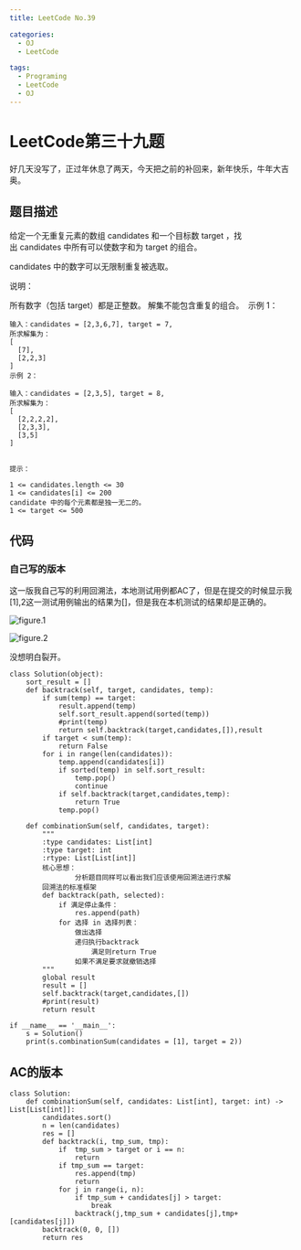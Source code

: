 ```yaml
---
title: LeetCode No.39

categories:
  - OJ
  - LeetCode

tags:
  - Programing
  - LeetCode
  - OJ
---
```


# LeetCode第三十九题
好几天没写了，正过年休息了两天，今天把之前的补回来，新年快乐，牛年大吉奥。  

## 题目描述
给定一个无重复元素的数组 candidates 和一个目标数 target ，找出 candidates 中所有可以使数字和为 target 的组合。

candidates 中的数字可以无限制重复被选取。

说明：

所有数字（包括 target）都是正整数。
解集不能包含重复的组合。 
示例 1：
```
输入：candidates = [2,3,6,7], target = 7,
所求解集为：
[
  [7],
  [2,2,3]
]
示例 2：

输入：candidates = [2,3,5], target = 8,
所求解集为：
[
  [2,2,2,2],
  [2,3,3],
  [3,5]
]
 

提示：

1 <= candidates.length <= 30
1 <= candidates[i] <= 200
candidate 中的每个元素都是独一无二的。
1 <= target <= 500
```

## 代码
### 自己写的版本
这一版我自己写的利用回溯法，本地测试用例都AC了，但是在提交的时候显示我[1],2这一测试用例输出的结果为[]，但是我在本机测试的结果却是正确的。

![figure.1](https://gitee.com/zyp521/upload_image/raw/master/FD2nfl.png)

![figure.2](https://gitee.com/zyp521/upload_image/raw/master/zVWnkh.png)

没想明白裂开。  


```
class Solution(object):
    sort_result = []
    def backtrack(self, target, candidates, temp):
        if sum(temp) == target:
            result.append(temp)
            self.sort_result.append(sorted(temp))
            #print(temp)
            return self.backtrack(target,candidates,[]),result
        if target < sum(temp):
            return False
        for i in range(len(candidates)):
            temp.append(candidates[i])
            if sorted(temp) in self.sort_result:
                temp.pop()
                continue
            if self.backtrack(target,candidates,temp):
                return True
            temp.pop()
                
    def combinationSum(self, candidates, target):
        """
        :type candidates: List[int]
        :type target: int
        :rtype: List[List[int]]
        核心思想：
                分析题目同样可以看出我们应该使用回溯法进行求解
        回溯法的标准框架
        def backtrack(path, selected):
            if 满足停止条件：
                res.append(path)
            for 选择 in 选择列表：
                做出选择
                递归执行backtrack
                    满足则return True
                如果不满足要求就撤销选择
        """
        global result
        result = []
        self.backtrack(target,candidates,[])
        #print(result)
        return result

if __name__ == '__main__':
    s = Solution()
    print(s.combinationSum(candidates = [1], target = 2))

```

## AC的版本
```
class Solution:
    def combinationSum(self, candidates: List[int], target: int) -> List[List[int]]:
        candidates.sort()
        n = len(candidates)
        res = []
        def backtrack(i, tmp_sum, tmp):
            if  tmp_sum > target or i == n:
                return 
            if tmp_sum == target:
                res.append(tmp)
                return 
            for j in range(i, n):
                if tmp_sum + candidates[j] > target:
                    break
                backtrack(j,tmp_sum + candidates[j],tmp+[candidates[j]])
        backtrack(0, 0, [])
        return res
```